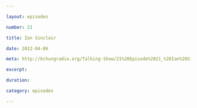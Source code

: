 ```yaml
---

layout: episodes

number: 21

title: Ian Sinclair

date: 2012-04-06

meta: http://kchungradio.org/Talking-Show/21%20Episode%2021_%20Ian%20Sinclair.mp3

excerpt: 

duration: 

category: episodes

---
```


